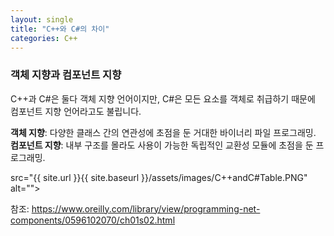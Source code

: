 ```yaml
---
layout: single
title: "C++와 C#의 차이"
categories: C++
---
```


### 객체 지향과 컴포넌트 지향
C++과 C#은 둘다 객체 지향 언어이지만, C#은 모든 요소를 객체로 취급하기 때문에 컴포넌트 지향 언어라고도 불립니다.

__객체 지향__: 다양한 클래스 간의 연관성에 초점을 둔 거대한 바이너리 파일 프로그래밍.    
__컴포넌트 지향__: 내부 구조를 몰라도 사용이 가능한 독립적인 교환성 모듈에 초점을 둔 프로그래밍.

src="{{ site.url }}{{ site.baseurl }}/assets/images/C++andC#Table.PNG" alt="">

참조: <https://www.oreilly.com/library/view/programming-net-components/0596102070/ch01s02.html>
